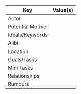 | Key              | Value(s) |
| ---------------- | -------- |
| Actor            |          |
| Potential Motive |          |
| Ideals/Keywords  |          |
| Alibi            |          |
| Location         |          |
| Goals/Tasks      |          |
| Mini Tasks       |          |
| Relationships    |          |
| Rumours          |          |